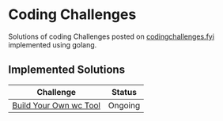 
# Coding Challenges 

Solutions of coding Challenges posted on [codingchallenges.fyi](https://codingchallenges.fyi) implemented using golang.

## Implemented Solutions

| Challenge | Status |
| :---:   | :---: |
| [Build Your Own wc Tool](https://codingchallenges.fyi/challenges/challenge-wc/) | Ongoing |
